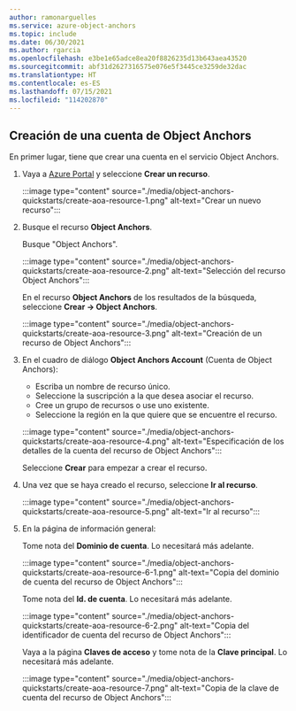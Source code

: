 ```yaml
---
author: ramonarguelles
ms.service: azure-object-anchors
ms.topic: include
ms.date: 06/30/2021
ms.author: rgarcia
ms.openlocfilehash: e3be1e65adce8ea20f8826235d13b643aea43520
ms.sourcegitcommit: abf31d2627316575e076e5f3445ce3259de32dac
ms.translationtype: HT
ms.contentlocale: es-ES
ms.lasthandoff: 07/15/2021
ms.locfileid: "114202870"
---
```

## <a name="create-an-object-anchors-account"></a>Creación de una cuenta de Object Anchors

En primer lugar, tiene que crear una cuenta en el servicio Object Anchors.

1. Vaya a [Azure Portal](https://portal.azure.com/) y seleccione **Crear un recurso**.

   :::image type="content" source="./media/object-anchors-quickstarts/create-aoa-resource-1.png" alt-text="Crear un nuevo recurso":::

2. Busque el recurso **Object Anchors**.

   Busque "Object Anchors".

   :::image type="content" source="./media/object-anchors-quickstarts/create-aoa-resource-2.png" alt-text="Selección del recurso Object Anchors":::

   En el recurso **Object Anchors** de los resultados de la búsqueda, seleccione **Crear -> Object Anchors**.

   :::image type="content" source="./media/object-anchors-quickstarts/create-aoa-resource-3.png" alt-text="Creación de un recurso de Object Anchors":::

3. En el cuadro de diálogo **Object Anchors Account** (Cuenta de Object Anchors):
    * Escriba un nombre de recurso único.
    * Seleccione la suscripción a la que desea asociar el recurso.
    * Cree un grupo de recursos o use uno existente.
    * Seleccione la región en la que quiere que se encuentre el recurso.

    :::image type="content" source="./media/object-anchors-quickstarts/create-aoa-resource-4.png" alt-text="Especificación de los detalles de la cuenta del recurso de Object Anchors":::

    Seleccione **Crear** para empezar a crear el recurso.

4. Una vez que se haya creado el recurso, seleccione **Ir al recurso**.

   :::image type="content" source="./media/object-anchors-quickstarts/create-aoa-resource-5.png" alt-text="Ir al recurso":::

5. En la página de información general:

   Tome nota del **Dominio de cuenta**. Lo necesitará más adelante.

   :::image type="content" source="./media/object-anchors-quickstarts/create-aoa-resource-6-1.png" alt-text="Copia del dominio de cuenta del recurso de Object Anchors":::

   Tome nota del **Id. de cuenta**. Lo necesitará más adelante.

   :::image type="content" source="./media/object-anchors-quickstarts/create-aoa-resource-6-2.png" alt-text="Copia del identificador de cuenta del recurso de Object Anchors":::

   Vaya a la página **Claves de acceso** y tome nota de la **Clave principal**. Lo necesitará más adelante.

   :::image type="content" source="./media/object-anchors-quickstarts/create-aoa-resource-7.png" alt-text="Copia de la clave de cuenta del recurso de Object Anchors":::
